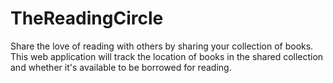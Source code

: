 # TheReadingCircle

Share the love of reading with others by sharing your collection of books.  This web application will track the location of books in the shared collection and whether it's available to be borrowed for reading.